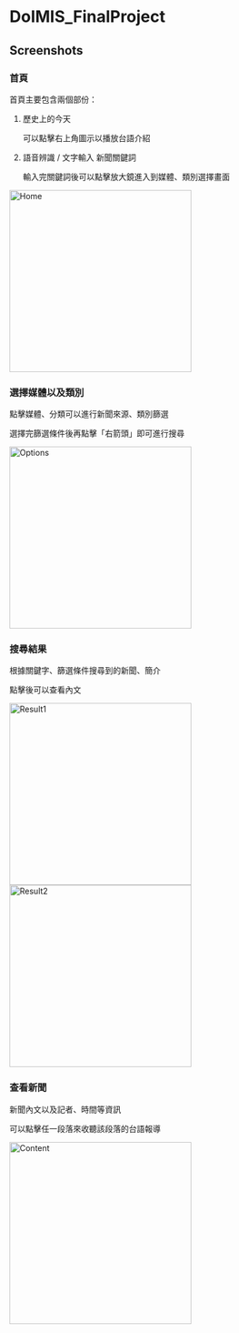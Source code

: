 # DoIMIS_FinalProject

## Screenshots

### 首頁


首頁主要包含兩個部份：

1. 歷史上的今天

    可以點擊右上角圖示以播放台語介紹

2. 語音辨識 / 文字輸入 新聞關鍵詞

    輸入完關鍵詞後可以點擊放大鏡進入到媒體、類別選擇畫面

<img src="./imgs/DoIMIS_FinalProject_Home.png" alt="Home" width="320">

### 選擇媒體以及類別

點擊媒體、分類可以進行新聞來源、類別篩選

選擇完篩選條件後再點擊「右箭頭」即可進行搜尋

<img src="./imgs/DoIMIS_FinalProject_Home.png" alt="Options" width="320">

### 搜尋結果

根據關鍵字、篩選條件搜尋到的新聞、簡介

點擊後可以查看內文

<img src="./imgs/DoIMIS_FinalProject_SearchResult.png" alt="Result1" width="320">

<img src="./imgs/DoIMIS_FinalProject_SearchResult2.png" alt="Result2" width="320">

### 查看新聞

新聞內文以及記者、時間等資訊

可以點擊任一段落來收聽該段落的台語報導

<img src="./imgs/DoIMIS_FinalProject_NewsContent.png" alt="Content" width="320">
